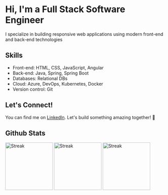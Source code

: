 # Hi, I'm a Full Stack Software Engineer

I specialize in building responsive web applications using modern front-end and back-end technologies

## Skills

- Front-end: HTML, CSS, JavaScript, Angular
- Back-end: Java, Spring, Spring Boot
- Databases: Relational DBs
- Cloud: Azure, DevOps, Kubernetes, Docker
- Version control: Git


## Let's Connect!

You can find me on [LinkedIn](https://www.linkedin.com/in/aman-gupta-38a900172/). Let's build something amazing together! 🚀

## Github Stats

<img src="https://github-readme-stats.vercel.app/api?username=aman1820&count_private=true&show_icons=true&theme=highcontrast&hide=stars" alt="Streak" height="150"/>
<img src="https://streak-stats.demolab.com?user=aman1820&theme=highcontrast&layout=compact" alt="Streak" height="150"/> <img src="https://github-readme-stats.vercel.app/api/top-langs/?username=aman1820&theme=highcontrast&layout=compact" alt="Streak" height="150"/>


